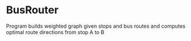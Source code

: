 # BusRouter
Program builds weighted graph given stops and bus routes and computes optimal route directions from stop A to B
